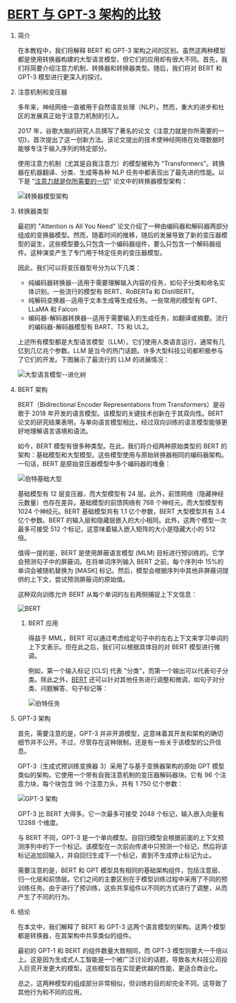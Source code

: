 # [BERT 与 GPT-3 架构的比较](https://www.baeldung.com/cs/bert-vs-gpt-3-architecture)

1. 简介

    在本教程中，我们将解释 BERT 和 GPT-3 架构之间的区别。虽然这两种模型都是使用转换器构建的大型语言模型，但它们的应用却有很大不同。首先，我们将简要介绍注意力机制、转换器和转换器类型。随后，我们将对 BERT 和 GPT-3 模型进行更深入的探讨。

2. 注意机制和变压器

    多年来，神经网络一直被用于自然语言处理（NLP）。然而，重大的进步和社区的发展真正始于注意力机制的引入。

    2017 年，谷歌大脑的研究人员撰写了著名的论文《注意力就是你所需要的一切》，首次提出了这一创新方法。该论文提出的技术使神经网络在处理数据时能够专注于输入序列的特定部分。

    使用注意力机制（尤其是自我注意力）的模型被称为 "Transformers"。转换器在机器翻译、分类、生成等各种 NLP 任务中都表现出了最先进的性能。以下是 "[注意力就是你所需要的一切](https://arxiv.org/abs/1706.03762)" 论文中的转换器模型架构：

    ![转换器模型架构](pic/transformer.webp)

3. 转换器类型

    最初的 "Attention is All You Need" 论文介绍了一种由编码器和解码器两部分组成的变换器模型。然而，随着时间的推移，随后的发展导致了新的变压器模型的诞生，这些模型要么只包含一个编码器组件，要么只包含一个解码器组件。这种演变产生了专门用于特定任务的变压器模型。

    因此，我们可以将变压器型号分为以下几类：

    - 纯编码器转换器--适用于需要理解输入内容的任务，如句子分类和命名实体识别。一些流行的模型有 BERT、RoBERTa 和 DistilBERT。
    - 纯解码变换器--适用于文本生成等生成任务。一些常用的模型有 GPT、LLaMA 和 Falcon
    - 编码器-解码器转换器--适用于需要输入的生成任务，如翻译或摘要。流行的编码器-解码器模型有 BART、T5 和 UL2。

    上述所有模型都是大型语言模型（LLM）。它们使用人类语言运行，通常有几亿到几亿兆个参数。LLM 是当今的热门话题。许多大型科技公司都积极参与了它们的开发。下图展示了最流行的 LLM 的进展情况：

    ![大型语言模型--进化树](pic/llm_tree-scaled.jpg)

4. BERT 架构

    BERT（Bidirectional Encoder Representations from Transformers）是谷歌于 2018 年开发的语言模型。该模型的关键技术创新在于其双向性。BERT 论文的研究结果表明，与单向语言模型相比，经过双向训练的语言模型能够更好地理解语言语境和语流。

    如今，BERT 模型有很多种类型。在此，我们将介绍两种原始类型的 BERT 的架构：基础模型和大型模型。这些模型使用与原始转换器相同的编码器架构。一句话，BERT 是原始变压器模型中多个编码器的堆叠：

    ![伯特基础大型](pic/bert_base_large.webp)

    基础模型有 12 层变压器，而大型模型有 24 层。此外，前馈网络（隐藏神经元数量）也存在差异。基础模型的前馈网络有 768 个神经元，而大型模型有 1024 个神经元。BERT 基础模型共有 1.1 亿个参数，BERT 大型模型共有 3.4 亿个参数。BERT 的输入层和隐藏层嵌入的大小相同。此外，这两个模型一次最多可接受 512 个标记，这意味着输入嵌入矩阵的大小是隐藏大小的 512 倍。

    值得一提的是，BERT 是使用屏蔽语言模型 (MLM) 目标进行预训练的。它学会预测句子中的屏蔽词。在将单词序列输入 BERT 之前，每个序列中 15%的单词会被随机替换为 [MASK] 标记。然后，模型会根据序列中其他非屏蔽词提供的上下文，尝试预测屏蔽词的原始值。

    这种双向训练允许 BERT 从每个单词的左右两侧捕捉上下文信息：

    ![BERT](pic/bert-2.webp)

    1. BERT 应用

        得益于 MML，BERT 可以通过考虑给定句子中的左右上下文来学习单词的上下文表示。但在此之后，我们可以根据具体目的对 BERT 模型进行微调。

        例如，第一个输入标记 [CLS] 代表 "分类"，而第一个输出可以代表句子分类。除此之外，[BERT](https://arxiv.org/abs/1810.04805) 还可以针对其他任务进行调整和微调，如句子对分类、问题解答、句子标记等：

        ![伯特任务](pic/bert_tasks.webp)

5. GPT-3 架构

    首先，需要注意的是，GPT-3 并非开源模型，这意味着其开发和架构的确切细节并不公开。不过，尽管存在这种限制，还是有一些关于该模型的公开信息。

    GPT-3（生成式预训练变换器 3）采用了与基于变换器架构的原始 GPT 模型类似的架构。它使用一个带有自我注意机制的变压器解码器块。它有 96 个注意力块，每个块包含 96 个注意力头，共有 1 750 亿个参数：

    ![GPT-3 架构](pic/chatgpt_arh.webp)

    GPT-3 比 BERT 大得多。它一次最多可接受 2048 个标记，输入嵌入向量有 12288 个维度。

    与 BERT 不同，GPT-3 是一个单向模型。自回归模型会根据前面的上下文预测序列中的下一个标记。该模型在一次前向传递中只预测一个标记，然后将该标记追加回输入，并自回归生成下一个标记，直到不生成停止标记为止。

    需要注意的是，BERT 和 GPT 模型具有相同的基础架构组件，包括注意层、归一化层和前馈层。它们之间的主要区别在于模型训练过程中采用了不同的预训练任务。由于进行了预训练，这些共享组件以不同的方式进行了调整，从而产生了不同的行为。

6. 结论

    在本文中，我们解释了 BERT 和 GPT-3 这两个语言模型的架构。这两个模型都是转换器，在其架构中共享类似的组件。

    最初的 GPT-1 和 BERT 的组件数量大致相同，而 GPT-3 模型则要大一千倍以上。这是因为生成式人工智能是一个被广泛讨论的话题，导致各大科技公司投入巨资开发更大的模型。这些模型旨在实现更优越的性能，更适合商业化。

    总之，这两种模型的组成部分非常相似，但训练的目的却完全不同。这导致了其他行为和不同的应用。
